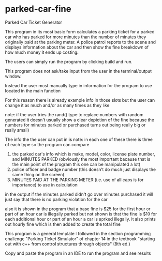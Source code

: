 # parked-car-fine


Parked Car Ticket Generator 

This program in its most basic form calculates a parking ticket for a parked car who has parked for more minutes than the number of minutes they originally paid at the parking meter. A police patrol reports to the scene and displays information about the car and then show the fine breakdown of how much money it ends up costing.


The users can simply run the program by clicking build and run.

This program does not ask/take input from the user in the terminal/output window.

Instead the user most manually type in information for the program to use located in the main function 

For this reason there is already example info in those slots but the user can change it as much and/or as many times as they like

note: if the user tries the rand() type to replace numbers with random generated it doesn't usually show a clear depiction of the fine because the numbers for minutes parked or purchased turns out being really big or really small)

The info the the user can put in is note: in each one of these there is three of each type so the program can compare

1. the parked car's info which is make, model, color, license plate number, and MINUTES PARKED (obviously the most important bacause that is the main point of the program this one can be manipulated a lot)
2. police officer and badge number (this doesn't do much just displays the same thing on the screen)
3. MINUTES PAID AT THE PARKING METER (i.e. use of all caps is for importance) to use in calculation

in the output if the minutes parked didn't go over minutes purchased it will just say that there is no parking violation for the car

also it is shown in the program that a base fine is $25 for the first hour or part of an hour car is illegally parked 
but not shown is that the fine is $10 for each additional hour or part of an hour a car is aprked illegally. 
It also prints out hourly fine which is then added to create the total fine

This program is a general template I followed in the section programming challenge "Parking Ticket Simulator" of chapter 14 in the textbook "starting out with c++ from control structures through objects" (8th ed.)

Copy and paste the program in an IDE to run the program and see results




